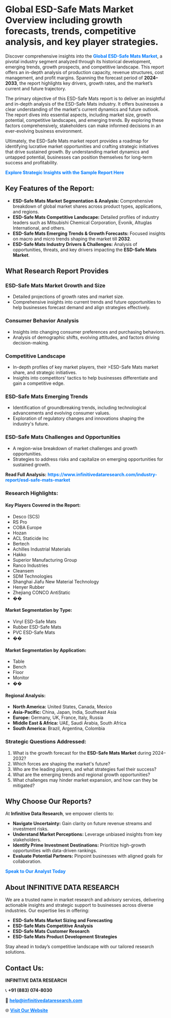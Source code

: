 <h1>Global ESD-Safe Mats Market Overview including growth forecasts, trends, competitive analysis, and key player strategies.</h1>
<p>
Discover comprehensive insights into the 
<a href="https://www.infinitivedataresearch.com/industry-report/esd-safe-mats-market" rel="dofollow" style="color: #007BFF; text-decoration: none;"><strong>Global ESD-Safe Mats Market</strong></a>, a pivotal industry segment analyzed through its historical development, emerging trends, growth prospects, and competitive landscape. This report offers an in-depth analysis of production capacity, revenue structures, cost management, and profit margins. Spanning the forecast period of <strong>2024–2033</strong>, the report highlights key drivers, growth rates, and the market’s current and future trajectory.
</p>
<p>
The primary objective of this ESD-Safe Mats report is to deliver an insightful and in-depth analysis of the ESD-Safe Mats industry. It offers businesses a clear understanding of the market's current dynamics and future outlook. The report dives into essential aspects, including market size, growth potential, competitive landscapes, and emerging trends. By exploring these factors comprehensively, stakeholders can make informed decisions in an ever-evolving business environment.
</p>
<p>
Ultimately, the ESD-Safe Mats market report provides a roadmap for identifying lucrative market opportunities and crafting strategic initiatives that drive sustained growth. By understanding market dynamics and untapped potential, businesses can position themselves for long-term success and profitability.
</p>
<p>
<a href="https://www.infinitivedataresearch.com/request-sample/reportId=109915" style="color: #007BFF; text-decoration: none;"><strong>Explore Strategic Insights with the Sample Report Here</strong></a>
</p>

<h2>Key Features of the Report:</h2>
<ul>
<li><strong>ESD-Safe Mats Market Segmentation & Analysis:</strong> Comprehensive breakdown of global market shares across product types, applications, and regions.</li>
<li><strong>ESD-Safe Mats Competitive Landscape:</strong> Detailed profiles of industry leaders such as Mitsubishi Chemical Corporation, Evonik, Altuglas International, and others.</li>
<li><strong>ESD-Safe Mats Emerging Trends & Growth Forecasts:</strong> Focused insights on macro and micro trends shaping the market till <strong>2032</strong>.</li>
<li><strong>ESD-Safe Mats Industry Drivers & Challenges:</strong> Analysis of opportunities, threats, and key drivers impacting the <strong>ESD-Safe Mats Market</strong>.</li>
</ul>

<h2>What Research Report Provides</h2>
<h3>ESD-Safe Mats Market Growth and Size</h3>
<ul>
<li>Detailed projections of growth rates and market size.</li>
<li>Comprehensive insights into current trends and future opportunities to help businesses forecast demand and align strategies effectively.</li>
</ul>

<h3>Consumer Behavior Analysis</h3>
<ul>
<li>Insights into changing consumer preferences and purchasing behaviors.</li>
<li>Analysis of demographic shifts, evolving attitudes, and factors driving decision-making.</li>
</ul>

<h3>Competitive Landscape</h3>
<ul>
<li>In-depth profiles of key market players, their >ESD-Safe Mats market share, and strategic initiatives.</li>
<li>Insights into competitors' tactics to help businesses differentiate and gain a competitive edge.</li>
</ul>

<h3>ESD-Safe Mats Emerging Trends</h3>
<ul>
<li>Identification of groundbreaking trends, including technological advancements and evolving consumer values.</li>
<li>Exploration of regulatory changes and innovations shaping the industry's future.</li>
</ul>

<h3>ESD-Safe Mats Challenges and Opportunities</h3>
<ul>
<li>A region-wise breakdown of market challenges and growth opportunities.</li>
<li>Strategies to address risks and capitalize on emerging opportunities for sustained growth.</li>
</ul>
<p><strong>Read Full Analysis:</strong> <a href="https://www.infinitivedataresearch.com/industry-report/esd-safe-mats-market" rel="dofollow" style="color: #007BFF; text-decoration: none;"><strong>https://www.infinitivedataresearch.com/industry-report/esd-safe-mats-market</strong></a></p>
<h3>Research Highlights:</h3>
<h4>Key Players Covered in the Report:</h4>
<ul><li>Desco (SCS)</li><li>RS Pro</li><li>COBA Europe</li><li>Hozan</li><li>ACL Staticide Inc</li><li>Bertech</li><li>Achilles Industrial Materials</li><li>Hakko</li><li>Superior Manufacturing Group</li><li>Ranco Industries</li><li>Cleansem</li><li>SDM Technologies</li><li>Shanghai Jiafu New Material Technology</li><li>Henyer Rubber</li><li>Zhejiang CONCO AntiStatic</li><li>��</li></ul>
<h4>Market Segmentation by Type:</h4>
<ul><li>Vinyl ESD-Safe Mats</li><li>Rubber ESD-Safe Mats</li><li>PVC ESD-Safe Mats</li><li>��</li></ul>
<h4>Market Segmentation by Application:</h4>
<ul><li>Table</li><li>Bench</li><li>Floor</li><li>Monitor</li><li>��</li></ul>

<h4>Regional Analysis:</h4>
<ul>
<li><strong>North America:</strong> United States, Canada, Mexico</li>
<li><strong>Asia-Pacific:</strong> China, Japan, India, Southeast Asia</li>
<li><strong>Europe:</strong> Germany, UK, France, Italy, Russia</li>
<li><strong>Middle East & Africa:</strong> UAE, Saudi Arabia, South Africa</li>
<li><strong>South America:</strong> Brazil, Argentina, Colombia</li>
</ul>

<h3>Strategic Questions Addressed:</h3>
<ol>
<li>What is the growth forecast for the <strong>ESD-Safe Mats Market</strong> during 2024–2032?</li>
<li>Which forces are shaping the market's future?</li>
<li>Who are the leading players, and what strategies fuel their success?</li>
<li>What are the emerging trends and regional growth opportunities?</li>
<li>What challenges may hinder market expansion, and how can they be mitigated?</li>
</ol>

<h2>Why Choose Our Reports?</h2>
<p>At <strong>Infinitive Data Research</strong>, we empower clients to:</p>
<ul>
<li><strong>Navigate Uncertainty:</strong> Gain clarity on future revenue streams and investment risks.</li>
<li><strong>Understand Market Perceptions:</strong> Leverage unbiased insights from key stakeholders.</li>
<li><strong>Identify Prime Investment Destinations:</strong> Prioritize high-growth opportunities with data-driven rankings.</li>
<li><strong>Evaluate Potential Partners:</strong> Pinpoint businesses with aligned goals for collaboration.</li>
</ul>
<p><a href="https://www.infinitivedataresearch.com/industry-report/esd-safe-mats-market" rel="dofollow" style="color: #007BFF; text-decoration: none;"><strong>Speak to Our Analyst Today</strong></a></p>

<h2>About INFINITIVE DATA RESEARCH</h2>
<p>We are a trusted name in market research and advisory services, delivering actionable insights and strategic support to businesses across diverse industries. Our expertise lies in offering:</p>
<ul>
<li><strong>ESD-Safe Mats Market Sizing and Forecasting</strong></li>
<li><strong>ESD-Safe Mats Competitive Analysis</strong></li>
<li><strong>ESD-Safe Mats Customer Research</strong></li>
<li><strong>ESD-Safe Mats Product Development Strategies</strong></li>
</ul>
<p>Stay ahead in today’s competitive landscape with our tailored research solutions.</p>

<h2>Contact Us:</h2>
<p><strong>INFINITIVE DATA RESEARCH</strong></p>
<p>📞 <strong>+91 (883) 074-8030</strong></p>
<p>📧 <strong><a href="mailto:help@infinitivedataresearch.com" style="color: #007BFF;">help@infinitivedataresearch.com</a></strong></p>
<p>🌐 <strong><a href="https://www.infinitivedataresearch.com" rel="dofollow" style="color: #007BFF;">Visit Our Website</a></strong></p>